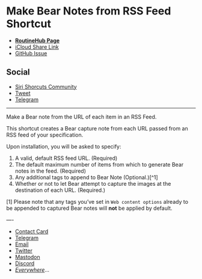 # Make Bear Notes from RSS Feed Shortcut

- [**RoutineHub Page**](https://routinehub.co/shortcut/11089/)
- [iCloud Share Link](https://www.icloud.com/shortcuts/4f682bdbf44b494b978571ac9912a5ae)
- [GitHub Issue](https://github.com/extratone/i/issues/150)

## Social
- [Siri Shorcuts Community](https://twitter.com/neoyokel/status/1493351068314615809)
- [Tweet](https://twitter.com/NeoYokel/status/1493350945375277059)
- [Telegram](https://t.me/extratone/10260)

---

Make a Bear note from the URL of each item in an RSS Feed.

This shortcut creates a Bear capture note from each URL passed from an RSS feed of your specification.

Upon installation, you will be asked to specify:
1. A valid, default RSS feed URL. (Required)
2. The default maximum number of items from which to generate Bear notes in the feed. (Required)
3. Any additional tags to append to Bear Note (Optional.)[^1]
4. Whether or not to let Bear attempt to capture the images at the destination of each URL. (Required.)

[1] Please note that any tags you’ve set in `Web content options` already to be appended to captured Bear notes will **not** be applied by default.

—-
- [Contact Card](https://davidblue.wtf/db.vcf)
- [Telegram](https://t.me/extratone)
- [Email](mailto:davidblue@extratone.com) 
- [Twitter](https://twitter.com/NeoYokel)
- [Mastodon](https://mastodon.social/@DavidBlue)
- [Discord](https://discord.gg/0b9KQUKP858b0iZF)
- [*Everywhere*](https://raindrop.io/davidblue/social-directory-21059174)...